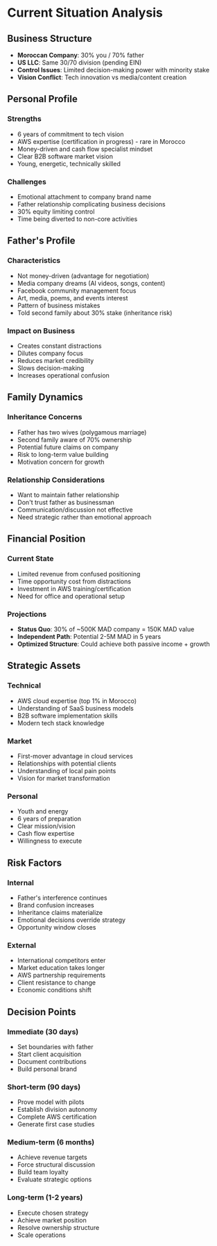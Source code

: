 # Current Situation Analysis

## Business Structure
- **Moroccan Company**: 30% you / 70% father
- **US LLC**: Same 30/70 division (pending EIN)
- **Control Issues**: Limited decision-making power with minority stake
- **Vision Conflict**: Tech innovation vs media/content creation

## Personal Profile
### Strengths
- 6 years of commitment to tech vision
- AWS expertise (certification in progress) - rare in Morocco
- Money-driven and cash flow specialist mindset
- Clear B2B software market vision
- Young, energetic, technically skilled

### Challenges
- Emotional attachment to company brand name
- Father relationship complicating business decisions
- 30% equity limiting control
- Time being diverted to non-core activities

## Father's Profile
### Characteristics
- Not money-driven (advantage for negotiation)
- Media company dreams (AI videos, songs, content)
- Facebook community management focus
- Art, media, poems, and events interest
- Pattern of business mistakes
- Told second family about 30% stake (inheritance risk)

### Impact on Business
- Creates constant distractions
- Dilutes company focus
- Reduces market credibility
- Slows decision-making
- Increases operational confusion

## Family Dynamics
### Inheritance Concerns
- Father has two wives (polygamous marriage)
- Second family aware of 70% ownership
- Potential future claims on company
- Risk to long-term value building
- Motivation concern for growth

### Relationship Considerations
- Want to maintain father relationship
- Don't trust father as businessman
- Communication/discussion not effective
- Need strategic rather than emotional approach

## Financial Position
### Current State
- Limited revenue from confused positioning
- Time opportunity cost from distractions
- Investment in AWS training/certification
- Need for office and operational setup

### Projections
- **Status Quo**: 30% of ~500K MAD company = 150K MAD value
- **Independent Path**: Potential 2-5M MAD in 5 years
- **Optimized Structure**: Could achieve both passive income + growth

## Strategic Assets
### Technical
- AWS cloud expertise (top 1% in Morocco)
- Understanding of SaaS business models
- B2B software implementation skills
- Modern tech stack knowledge

### Market
- First-mover advantage in cloud services
- Relationships with potential clients
- Understanding of local pain points
- Vision for market transformation

### Personal
- Youth and energy
- 6 years of preparation
- Clear mission/vision
- Cash flow expertise
- Willingness to execute

## Risk Factors
### Internal
- Father's interference continues
- Brand confusion increases
- Inheritance claims materialize
- Emotional decisions override strategy
- Opportunity window closes

### External
- International competitors enter
- Market education takes longer
- AWS partnership requirements
- Client resistance to change
- Economic conditions shift

## Decision Points
### Immediate (30 days)
- Set boundaries with father
- Start client acquisition
- Document contributions
- Build personal brand

### Short-term (90 days)
- Prove model with pilots
- Establish division autonomy
- Complete AWS certification
- Generate first case studies

### Medium-term (6 months)
- Achieve revenue targets
- Force structural discussion
- Build team loyalty
- Evaluate strategic options

### Long-term (1-2 years)
- Execute chosen strategy
- Achieve market position
- Resolve ownership structure
- Scale operations